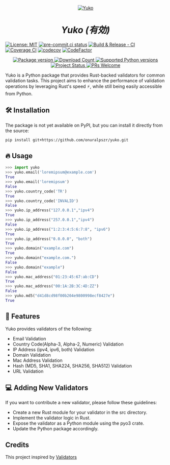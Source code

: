 

<p align="center">
  <a href="https://github.com/onuralpszr/yuko"><img src="https://raw.githubusercontent.com/onuralpszr/yuko/main/logo/yuko_logo.png" alt="Yuko"></a>
</p>

<h1 style="font-style: italic;" align="center">Yuko (有効)</h1>


[![License: MIT](https://img.shields.io/badge/License-MIT-yellow.svg)](https://opensource.org/licenses/MIT)
[![pre-commit.ci status](https://results.pre-commit.ci/badge/github/onuralpszr/yuko/main.svg)](https://results.pre-commit.ci/latest/github/onuralpszr/yuko/main)
[![Build & Release - CI](https://github.com/onuralpszr/yuko/actions/workflows/CI.yml/badge.svg)](https://github.com/onuralpszr/yuko/actions/workflows/CI.yml)
[![Coverage CI](https://github.com/onuralpszr/yuko/actions/workflows/Coverage-CI.yml/badge.svg)](https://github.com/onuralpszr/yuko/actions/workflows/Coverage-CI.yml)
[![codecov](https://codecov.io/gh/onuralpszr/yuko/graph/badge.svg?token=NWUYIBUCBA)](https://codecov.io/gh/onuralpszr/yuko)
[![CodeFactor](https://www.codefactor.io/repository/github/onuralpszr/yuko/badge)](https://www.codefactor.io/repository/github/onuralpszr/yuko)

<p align="center">
<a href="https://pypi.org/project/yuko" target="_blank">
    <img src="https://img.shields.io/pypi/v/yuko?color=%2334D058&label=pypi%20package" alt="Package version">
</a>
<a href="https://pypi.org/project/yuko" target="_blank">
    <img src="https://img.shields.io/pypi/dm/yuko?color=red" alt="Download Count">
</a>
<a href="https://pypi.org/project/yuko" target="_blank">
    <img src="https://img.shields.io/pypi/pyversions/yuko.svg?color=%2334D058" alt="Supported Python versions">
</a>
<a href="https://pypi.org/project/yuko" target="_blank">
    <img src="https://img.shields.io/pypi/status/yuko?color=orange" alt="Project Status">
</a>
<a href="https://makeapullrequest.com" target="_blank">
    <img src="https://img.shields.io/badge/PRs-welcome-brightgreen.svg?style=flat-square" alt="PRs Welcome">
</a>
</p>


Yuko is a Python package that provides Rust-backed validators for common validation tasks. This project aims to enhance the performance of validation operations by leveraging Rust's speed ⚡️, while still being easily accessible from Python.

## 🛠 Installation

The package is not yet available on PyPI, but you can install it directly from the source:

```bash
pip install git+https://github.com/onuralpszr/yuko.git
```

## 🔥 Usage

```python
>>> import yuko
>>> yuko.email('loremipsum@example.com')
True
>>> yuko.email('loremipsum')
False
>>> yuko.country_code('TR')
True
>>> yuko.country_code('INVALID')
False
>>> yuko.ip_address("127.0.0.1","ipv4")
True
>>> yuko.ip_address("257.0.0.1","ipv4")
False
>>> yuko.ip_address("1:2:3:4:5:6:7:8", "ipv6")
True
>>> yuko.ip_address("0.0.0.0", "both")
True
>>> yuko.domain("example.com")
True
>>> yuko.domain("example.com.")
False
>>> yuko.domain("example")
False
>>> yuko.mac_address("01:23:45:67:ab:CD")
True
>>> yuko.mac_address("00:1A:2B:3C:4D:ZZ")
False
>>> yuko.md5("d41d8cd98f00b204e9800998ecf8427e")
True

```

## 🔮 Features

Yuko provides validators of the following:

- Email Validation
- Country Code(Alpha-3, Alpha-2, Numeric) Validation
- IP Address (ipv4, ipv6, both) Validation
- Domain Validation
- Mac Address Validation
- Hash (MD5, SHA1, SHA224, SHA256, SHA512) Validation
- URL Validation

## 💻 Adding New Validators
If you want to contribute a new validator, please follow these guidelines:

* Create a new Rust module for your validator in the src directory.
* Implement the validator logic in Rust.
* Expose the validator as a Python module using the pyo3 crate.
* Update the Python package accordingly.

## Credits

This project inspired by [Validators](https://github.com/python-validators/validators)
